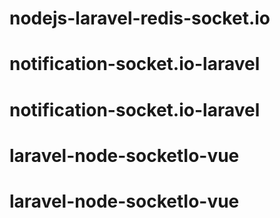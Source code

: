 # nodejs-laravel-redis-socket.io
# notification-socket.io-laravel
# notification-socket.io-laravel
# laravel-node-socketIo-vue
# laravel-node-socketIo-vue
